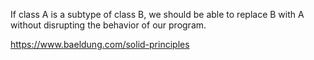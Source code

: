 If class A is a subtype of class B, we should be able to replace B with A without disrupting the behavior of our program.


https://www.baeldung.com/solid-principles